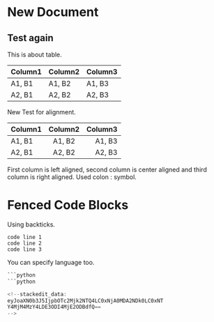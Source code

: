 # New Document

## Test again

This is about table.

| Column1 | Column2 | Column3 |
|------------|------------|---------|
| A1, B1| A1, B2| A1, B3 |
| A2, B1| A2, B2|A2, B3|

New Test for alignment.

| Column1 | Column2 | Column3 |
|:------------|:------------:|---------:|
| A1, B1| A1, B2| A1, B3 |
| A2, B1| A2, B2|A2, B3|

First column is left aligned, second column is center aligned and third column is right aligned. Used colon : symbol.

# Fenced Code Blocks
Using backticks.

```
code line 1
code line 2
code line 3
```
You can specify language too.

```java
```python
```python

<!--stackedit_data:
eyJoaXN0b3J5IjpbOTc2Mjk2NTQ4LC0xNjA0MDA2NDk0LC0xNT
Y4MjM4MzY4LDE3ODI4MjE2ODBdfQ==
-->